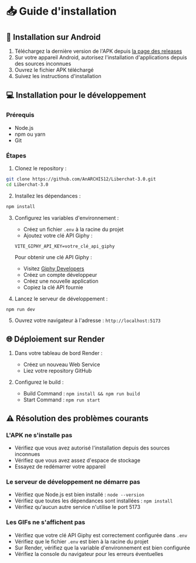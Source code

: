# 📥 Guide d'installation

## 📱 Installation sur Android

1. Téléchargez la dernière version de l'APK depuis [la page des releases](https://github.com/AnARCHIS12/Liberchat-3.0/releases/latest)
2. Sur votre appareil Android, autorisez l'installation d'applications depuis des sources inconnues
3. Ouvrez le fichier APK téléchargé
4. Suivez les instructions d'installation

## 💻 Installation pour le développement

### Prérequis
- Node.js
- npm ou yarn
- Git

### Étapes

1. Clonez le repository :
```bash
git clone https://github.com/AnARCHIS12/Liberchat-3.0.git
cd Liberchat-3.0
```

2. Installez les dépendances :
```bash
npm install
```

3. Configurez les variables d'environnement :
   - Créez un fichier `.env` à la racine du projet
   - Ajoutez votre clé API Giphy :
   ```env
   VITE_GIPHY_API_KEY=votre_clé_api_giphy
   ```
   Pour obtenir une clé API Giphy :
   - Visitez [Giphy Developers](https://developers.giphy.com/)
   - Créez un compte développeur
   - Créez une nouvelle application
   - Copiez la clé API fournie

4. Lancez le serveur de développement :
```bash
npm run dev
```

5. Ouvrez votre navigateur à l'adresse : `http://localhost:5173`

## 🌐 Déploiement sur Render

1. Dans votre tableau de bord Render :
   - Créez un nouveau Web Service
   - Liez votre repository GitHub
 
2. Configurez le build :
   - Build Command : `npm install && npm run build`
   - Start Command : `npm run start`

## ⚠️ Résolution des problèmes courants

### L'APK ne s'installe pas
- Vérifiez que vous avez autorisé l'installation depuis des sources inconnues
- Vérifiez que vous avez assez d'espace de stockage
- Essayez de redémarrer votre appareil

### Le serveur de développement ne démarre pas
- Vérifiez que Node.js est bien installé : `node --version`
- Vérifiez que toutes les dépendances sont installées : `npm install`
- Vérifiez qu'aucun autre service n'utilise le port 5173

### Les GIFs ne s'affichent pas
- Vérifiez que votre clé API Giphy est correctement configurée dans `.env`
- Vérifiez que le fichier `.env` est bien à la racine du projet
- Sur Render, vérifiez que la variable d'environnement est bien configurée
- Vérifiez la console du navigateur pour les erreurs éventuelles
